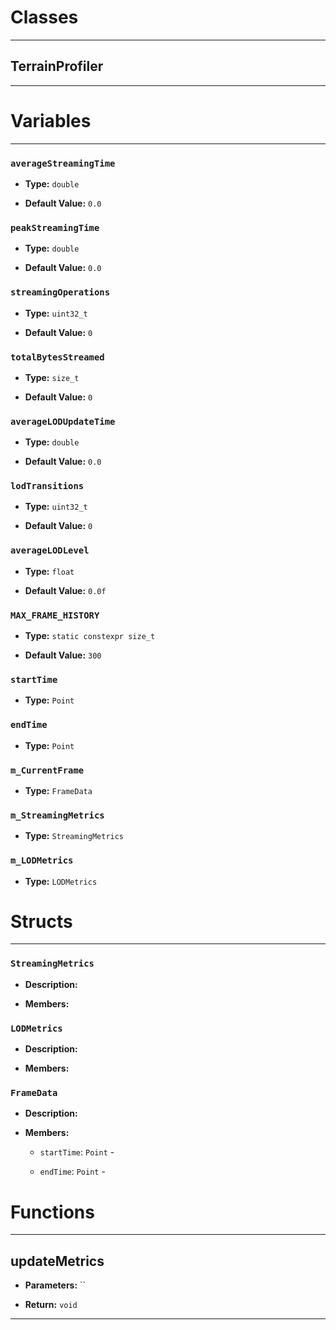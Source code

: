 # Classes
---

## TerrainProfiler
---




# Variables
---

### `averageStreamingTime`

- **Type:** `double`

- **Default Value:** `0.0`



### `peakStreamingTime`

- **Type:** `double`

- **Default Value:** `0.0`



### `streamingOperations`

- **Type:** `uint32_t`

- **Default Value:** `0`



### `totalBytesStreamed`

- **Type:** `size_t`

- **Default Value:** `0`



### `averageLODUpdateTime`

- **Type:** `double`

- **Default Value:** `0.0`



### `lodTransitions`

- **Type:** `uint32_t`

- **Default Value:** `0`



### `averageLODLevel`

- **Type:** `float`

- **Default Value:** `0.0f`



### `MAX_FRAME_HISTORY`

- **Type:** `static constexpr size_t`

- **Default Value:** `300`



### `startTime`

- **Type:** `Point`



### `endTime`

- **Type:** `Point`



### `m_CurrentFrame`

- **Type:** `FrameData`



### `m_StreamingMetrics`

- **Type:** `StreamingMetrics`



### `m_LODMetrics`

- **Type:** `LODMetrics`




# Structs
---

### `StreamingMetrics`

- **Description:** 

- **Members:**



### `LODMetrics`

- **Description:** 

- **Members:**



### `FrameData`

- **Description:** 

- **Members:**

  - `startTime`: `Point` - 

  - `endTime`: `Point` - 




# Functions
---

## updateMetrics



- **Parameters:** ``

- **Return:** `void`

---

